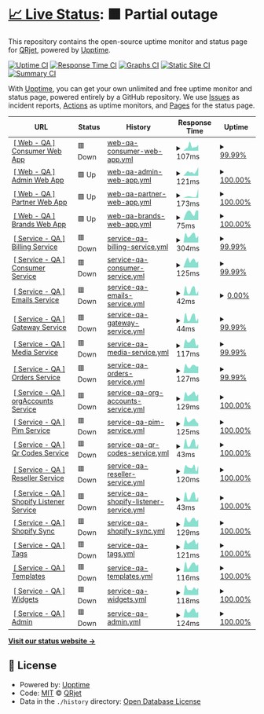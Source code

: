 # [📈 Live Status](https://QRjet.github.io/monitor): <!--live status--> **🟧 Partial outage**

This repository contains the open-source uptime monitor and status page for [QRjet](https://QRjet.github.io/monitor), powered by [Upptime](https://github.com/upptime/upptime).

[![Uptime CI](https://github.com/QRjet/monitor/workflows/Uptime%20CI/badge.svg)](https://github.com/QRjet/monitor/actions?query=workflow%3A%22Uptime+CI%22)
[![Response Time CI](https://github.com/QRjet/monitor/workflows/Response%20Time%20CI/badge.svg)](https://github.com/QRjet/monitor/actions?query=workflow%3A%22Response+Time+CI%22)
[![Graphs CI](https://github.com/QRjet/monitor/workflows/Graphs%20CI/badge.svg)](https://github.com/QRjet/monitor/actions?query=workflow%3A%22Graphs+CI%22)
[![Static Site CI](https://github.com/QRjet/monitor/workflows/Static%20Site%20CI/badge.svg)](https://github.com/QRjet/monitor/actions?query=workflow%3A%22Static+Site+CI%22)
[![Summary CI](https://github.com/QRjet/monitor/workflows/Summary%20CI/badge.svg)](https://github.com/QRjet/monitor/actions?query=workflow%3A%22Summary+CI%22)

With [Upptime](https://upptime.js.org), you can get your own unlimited and free uptime monitor and status page, powered entirely by a GitHub repository. We use [Issues](https://github.com/QRjet/monitor/issues) as incident reports, [Actions](https://github.com/QRjet/monitor/actions) as uptime monitors, and [Pages](https://QRjet.github.io/monitor) for the status page.

<!--start: status pages-->
<!-- This summary is generated by Upptime (https://github.com/upptime/upptime) -->
<!-- Do not edit this manually, your changes will be overwritten -->
<!-- prettier-ignore -->
| URL | Status | History | Response Time | Uptime |
| --- | ------ | ------- | ------------- | ------ |
| <img alt="" src="https://favicons.githubusercontent.com/consumer.qa.truetale.io" height="13"> [[ Web - QA ] Consumer Web App](https://consumer.qa.truetale.io/) | 🟥 Down | [web-qa-consumer-web-app.yml](https://github.com/QRjet/monitor-qa/commits/HEAD/history/web-qa-consumer-web-app.yml) | <details><summary><img alt="Response time graph" src="./graphs/web-qa-consumer-web-app/response-time-week.png" height="20"> 107ms</summary><br><a href="https://QRjet.github.io/monitor-qa/history/web-qa-consumer-web-app"><img alt="Response time 105" src="https://img.shields.io/endpoint?url=https%3A%2F%2Fraw.githubusercontent.com%2FQRjet%2Fmonitor-qa%2FHEAD%2Fapi%2Fweb-qa-consumer-web-app%2Fresponse-time.json"></a><br><a href="https://QRjet.github.io/monitor-qa/history/web-qa-consumer-web-app"><img alt="24-hour response time 139" src="https://img.shields.io/endpoint?url=https%3A%2F%2Fraw.githubusercontent.com%2FQRjet%2Fmonitor-qa%2FHEAD%2Fapi%2Fweb-qa-consumer-web-app%2Fresponse-time-day.json"></a><br><a href="https://QRjet.github.io/monitor-qa/history/web-qa-consumer-web-app"><img alt="7-day response time 107" src="https://img.shields.io/endpoint?url=https%3A%2F%2Fraw.githubusercontent.com%2FQRjet%2Fmonitor-qa%2FHEAD%2Fapi%2Fweb-qa-consumer-web-app%2Fresponse-time-week.json"></a><br><a href="https://QRjet.github.io/monitor-qa/history/web-qa-consumer-web-app"><img alt="30-day response time 105" src="https://img.shields.io/endpoint?url=https%3A%2F%2Fraw.githubusercontent.com%2FQRjet%2Fmonitor-qa%2FHEAD%2Fapi%2Fweb-qa-consumer-web-app%2Fresponse-time-month.json"></a><br><a href="https://QRjet.github.io/monitor-qa/history/web-qa-consumer-web-app"><img alt="1-year response time 105" src="https://img.shields.io/endpoint?url=https%3A%2F%2Fraw.githubusercontent.com%2FQRjet%2Fmonitor-qa%2FHEAD%2Fapi%2Fweb-qa-consumer-web-app%2Fresponse-time-year.json"></a></details> | <details><summary><a href="https://QRjet.github.io/monitor-qa/history/web-qa-consumer-web-app">99.99%</a></summary><a href="https://QRjet.github.io/monitor-qa/history/web-qa-consumer-web-app"><img alt="All-time uptime 100.00%" src="https://img.shields.io/endpoint?url=https%3A%2F%2Fraw.githubusercontent.com%2FQRjet%2Fmonitor-qa%2FHEAD%2Fapi%2Fweb-qa-consumer-web-app%2Fuptime.json"></a><br><a href="https://QRjet.github.io/monitor-qa/history/web-qa-consumer-web-app"><img alt="24-hour uptime 99.95%" src="https://img.shields.io/endpoint?url=https%3A%2F%2Fraw.githubusercontent.com%2FQRjet%2Fmonitor-qa%2FHEAD%2Fapi%2Fweb-qa-consumer-web-app%2Fuptime-day.json"></a><br><a href="https://QRjet.github.io/monitor-qa/history/web-qa-consumer-web-app"><img alt="7-day uptime 99.99%" src="https://img.shields.io/endpoint?url=https%3A%2F%2Fraw.githubusercontent.com%2FQRjet%2Fmonitor-qa%2FHEAD%2Fapi%2Fweb-qa-consumer-web-app%2Fuptime-week.json"></a><br><a href="https://QRjet.github.io/monitor-qa/history/web-qa-consumer-web-app"><img alt="30-day uptime 100.00%" src="https://img.shields.io/endpoint?url=https%3A%2F%2Fraw.githubusercontent.com%2FQRjet%2Fmonitor-qa%2FHEAD%2Fapi%2Fweb-qa-consumer-web-app%2Fuptime-month.json"></a><br><a href="https://QRjet.github.io/monitor-qa/history/web-qa-consumer-web-app"><img alt="1-year uptime 100.00%" src="https://img.shields.io/endpoint?url=https%3A%2F%2Fraw.githubusercontent.com%2FQRjet%2Fmonitor-qa%2FHEAD%2Fapi%2Fweb-qa-consumer-web-app%2Fuptime-year.json"></a></details>
| <img alt="" src="https://favicons.githubusercontent.com/admin.qa.truetale.io" height="13"> [[ Web - QA ] Admin Web App](https://admin.qa.truetale.io/) | 🟩 Up | [web-qa-admin-web-app.yml](https://github.com/QRjet/monitor-qa/commits/HEAD/history/web-qa-admin-web-app.yml) | <details><summary><img alt="Response time graph" src="./graphs/web-qa-admin-web-app/response-time-week.png" height="20"> 121ms</summary><br><a href="https://QRjet.github.io/monitor-qa/history/web-qa-admin-web-app"><img alt="Response time 105" src="https://img.shields.io/endpoint?url=https%3A%2F%2Fraw.githubusercontent.com%2FQRjet%2Fmonitor-qa%2FHEAD%2Fapi%2Fweb-qa-admin-web-app%2Fresponse-time.json"></a><br><a href="https://QRjet.github.io/monitor-qa/history/web-qa-admin-web-app"><img alt="24-hour response time 254" src="https://img.shields.io/endpoint?url=https%3A%2F%2Fraw.githubusercontent.com%2FQRjet%2Fmonitor-qa%2FHEAD%2Fapi%2Fweb-qa-admin-web-app%2Fresponse-time-day.json"></a><br><a href="https://QRjet.github.io/monitor-qa/history/web-qa-admin-web-app"><img alt="7-day response time 121" src="https://img.shields.io/endpoint?url=https%3A%2F%2Fraw.githubusercontent.com%2FQRjet%2Fmonitor-qa%2FHEAD%2Fapi%2Fweb-qa-admin-web-app%2Fresponse-time-week.json"></a><br><a href="https://QRjet.github.io/monitor-qa/history/web-qa-admin-web-app"><img alt="30-day response time 105" src="https://img.shields.io/endpoint?url=https%3A%2F%2Fraw.githubusercontent.com%2FQRjet%2Fmonitor-qa%2FHEAD%2Fapi%2Fweb-qa-admin-web-app%2Fresponse-time-month.json"></a><br><a href="https://QRjet.github.io/monitor-qa/history/web-qa-admin-web-app"><img alt="1-year response time 105" src="https://img.shields.io/endpoint?url=https%3A%2F%2Fraw.githubusercontent.com%2FQRjet%2Fmonitor-qa%2FHEAD%2Fapi%2Fweb-qa-admin-web-app%2Fresponse-time-year.json"></a></details> | <details><summary><a href="https://QRjet.github.io/monitor-qa/history/web-qa-admin-web-app">100.00%</a></summary><a href="https://QRjet.github.io/monitor-qa/history/web-qa-admin-web-app"><img alt="All-time uptime 100.00%" src="https://img.shields.io/endpoint?url=https%3A%2F%2Fraw.githubusercontent.com%2FQRjet%2Fmonitor-qa%2FHEAD%2Fapi%2Fweb-qa-admin-web-app%2Fuptime.json"></a><br><a href="https://QRjet.github.io/monitor-qa/history/web-qa-admin-web-app"><img alt="24-hour uptime 100.00%" src="https://img.shields.io/endpoint?url=https%3A%2F%2Fraw.githubusercontent.com%2FQRjet%2Fmonitor-qa%2FHEAD%2Fapi%2Fweb-qa-admin-web-app%2Fuptime-day.json"></a><br><a href="https://QRjet.github.io/monitor-qa/history/web-qa-admin-web-app"><img alt="7-day uptime 100.00%" src="https://img.shields.io/endpoint?url=https%3A%2F%2Fraw.githubusercontent.com%2FQRjet%2Fmonitor-qa%2FHEAD%2Fapi%2Fweb-qa-admin-web-app%2Fuptime-week.json"></a><br><a href="https://QRjet.github.io/monitor-qa/history/web-qa-admin-web-app"><img alt="30-day uptime 100.00%" src="https://img.shields.io/endpoint?url=https%3A%2F%2Fraw.githubusercontent.com%2FQRjet%2Fmonitor-qa%2FHEAD%2Fapi%2Fweb-qa-admin-web-app%2Fuptime-month.json"></a><br><a href="https://QRjet.github.io/monitor-qa/history/web-qa-admin-web-app"><img alt="1-year uptime 100.00%" src="https://img.shields.io/endpoint?url=https%3A%2F%2Fraw.githubusercontent.com%2FQRjet%2Fmonitor-qa%2FHEAD%2Fapi%2Fweb-qa-admin-web-app%2Fuptime-year.json"></a></details>
| <img alt="" src="https://favicons.githubusercontent.com/partner.qa.truetale.io" height="13"> [[ Web - QA ] Partner Web App](https://partner.qa.truetale.io/) | 🟩 Up | [web-qa-partner-web-app.yml](https://github.com/QRjet/monitor-qa/commits/HEAD/history/web-qa-partner-web-app.yml) | <details><summary><img alt="Response time graph" src="./graphs/web-qa-partner-web-app/response-time-week.png" height="20"> 173ms</summary><br><a href="https://QRjet.github.io/monitor-qa/history/web-qa-partner-web-app"><img alt="Response time 197" src="https://img.shields.io/endpoint?url=https%3A%2F%2Fraw.githubusercontent.com%2FQRjet%2Fmonitor-qa%2FHEAD%2Fapi%2Fweb-qa-partner-web-app%2Fresponse-time.json"></a><br><a href="https://QRjet.github.io/monitor-qa/history/web-qa-partner-web-app"><img alt="24-hour response time 727" src="https://img.shields.io/endpoint?url=https%3A%2F%2Fraw.githubusercontent.com%2FQRjet%2Fmonitor-qa%2FHEAD%2Fapi%2Fweb-qa-partner-web-app%2Fresponse-time-day.json"></a><br><a href="https://QRjet.github.io/monitor-qa/history/web-qa-partner-web-app"><img alt="7-day response time 173" src="https://img.shields.io/endpoint?url=https%3A%2F%2Fraw.githubusercontent.com%2FQRjet%2Fmonitor-qa%2FHEAD%2Fapi%2Fweb-qa-partner-web-app%2Fresponse-time-week.json"></a><br><a href="https://QRjet.github.io/monitor-qa/history/web-qa-partner-web-app"><img alt="30-day response time 197" src="https://img.shields.io/endpoint?url=https%3A%2F%2Fraw.githubusercontent.com%2FQRjet%2Fmonitor-qa%2FHEAD%2Fapi%2Fweb-qa-partner-web-app%2Fresponse-time-month.json"></a><br><a href="https://QRjet.github.io/monitor-qa/history/web-qa-partner-web-app"><img alt="1-year response time 197" src="https://img.shields.io/endpoint?url=https%3A%2F%2Fraw.githubusercontent.com%2FQRjet%2Fmonitor-qa%2FHEAD%2Fapi%2Fweb-qa-partner-web-app%2Fresponse-time-year.json"></a></details> | <details><summary><a href="https://QRjet.github.io/monitor-qa/history/web-qa-partner-web-app">100.00%</a></summary><a href="https://QRjet.github.io/monitor-qa/history/web-qa-partner-web-app"><img alt="All-time uptime 100.00%" src="https://img.shields.io/endpoint?url=https%3A%2F%2Fraw.githubusercontent.com%2FQRjet%2Fmonitor-qa%2FHEAD%2Fapi%2Fweb-qa-partner-web-app%2Fuptime.json"></a><br><a href="https://QRjet.github.io/monitor-qa/history/web-qa-partner-web-app"><img alt="24-hour uptime 100.00%" src="https://img.shields.io/endpoint?url=https%3A%2F%2Fraw.githubusercontent.com%2FQRjet%2Fmonitor-qa%2FHEAD%2Fapi%2Fweb-qa-partner-web-app%2Fuptime-day.json"></a><br><a href="https://QRjet.github.io/monitor-qa/history/web-qa-partner-web-app"><img alt="7-day uptime 100.00%" src="https://img.shields.io/endpoint?url=https%3A%2F%2Fraw.githubusercontent.com%2FQRjet%2Fmonitor-qa%2FHEAD%2Fapi%2Fweb-qa-partner-web-app%2Fuptime-week.json"></a><br><a href="https://QRjet.github.io/monitor-qa/history/web-qa-partner-web-app"><img alt="30-day uptime 100.00%" src="https://img.shields.io/endpoint?url=https%3A%2F%2Fraw.githubusercontent.com%2FQRjet%2Fmonitor-qa%2FHEAD%2Fapi%2Fweb-qa-partner-web-app%2Fuptime-month.json"></a><br><a href="https://QRjet.github.io/monitor-qa/history/web-qa-partner-web-app"><img alt="1-year uptime 100.00%" src="https://img.shields.io/endpoint?url=https%3A%2F%2Fraw.githubusercontent.com%2FQRjet%2Fmonitor-qa%2FHEAD%2Fapi%2Fweb-qa-partner-web-app%2Fuptime-year.json"></a></details>
| <img alt="" src="https://favicons.githubusercontent.com/business.qa.truetale.io" height="13"> [[ Web - QA ] Brands Web App](https://business.qa.truetale.io/) | 🟩 Up | [web-qa-brands-web-app.yml](https://github.com/QRjet/monitor-qa/commits/HEAD/history/web-qa-brands-web-app.yml) | <details><summary><img alt="Response time graph" src="./graphs/web-qa-brands-web-app/response-time-week.png" height="20"> 75ms</summary><br><a href="https://QRjet.github.io/monitor-qa/history/web-qa-brands-web-app"><img alt="Response time 79" src="https://img.shields.io/endpoint?url=https%3A%2F%2Fraw.githubusercontent.com%2FQRjet%2Fmonitor-qa%2FHEAD%2Fapi%2Fweb-qa-brands-web-app%2Fresponse-time.json"></a><br><a href="https://QRjet.github.io/monitor-qa/history/web-qa-brands-web-app"><img alt="24-hour response time 94" src="https://img.shields.io/endpoint?url=https%3A%2F%2Fraw.githubusercontent.com%2FQRjet%2Fmonitor-qa%2FHEAD%2Fapi%2Fweb-qa-brands-web-app%2Fresponse-time-day.json"></a><br><a href="https://QRjet.github.io/monitor-qa/history/web-qa-brands-web-app"><img alt="7-day response time 75" src="https://img.shields.io/endpoint?url=https%3A%2F%2Fraw.githubusercontent.com%2FQRjet%2Fmonitor-qa%2FHEAD%2Fapi%2Fweb-qa-brands-web-app%2Fresponse-time-week.json"></a><br><a href="https://QRjet.github.io/monitor-qa/history/web-qa-brands-web-app"><img alt="30-day response time 79" src="https://img.shields.io/endpoint?url=https%3A%2F%2Fraw.githubusercontent.com%2FQRjet%2Fmonitor-qa%2FHEAD%2Fapi%2Fweb-qa-brands-web-app%2Fresponse-time-month.json"></a><br><a href="https://QRjet.github.io/monitor-qa/history/web-qa-brands-web-app"><img alt="1-year response time 79" src="https://img.shields.io/endpoint?url=https%3A%2F%2Fraw.githubusercontent.com%2FQRjet%2Fmonitor-qa%2FHEAD%2Fapi%2Fweb-qa-brands-web-app%2Fresponse-time-year.json"></a></details> | <details><summary><a href="https://QRjet.github.io/monitor-qa/history/web-qa-brands-web-app">100.00%</a></summary><a href="https://QRjet.github.io/monitor-qa/history/web-qa-brands-web-app"><img alt="All-time uptime 100.00%" src="https://img.shields.io/endpoint?url=https%3A%2F%2Fraw.githubusercontent.com%2FQRjet%2Fmonitor-qa%2FHEAD%2Fapi%2Fweb-qa-brands-web-app%2Fuptime.json"></a><br><a href="https://QRjet.github.io/monitor-qa/history/web-qa-brands-web-app"><img alt="24-hour uptime 100.00%" src="https://img.shields.io/endpoint?url=https%3A%2F%2Fraw.githubusercontent.com%2FQRjet%2Fmonitor-qa%2FHEAD%2Fapi%2Fweb-qa-brands-web-app%2Fuptime-day.json"></a><br><a href="https://QRjet.github.io/monitor-qa/history/web-qa-brands-web-app"><img alt="7-day uptime 100.00%" src="https://img.shields.io/endpoint?url=https%3A%2F%2Fraw.githubusercontent.com%2FQRjet%2Fmonitor-qa%2FHEAD%2Fapi%2Fweb-qa-brands-web-app%2Fuptime-week.json"></a><br><a href="https://QRjet.github.io/monitor-qa/history/web-qa-brands-web-app"><img alt="30-day uptime 100.00%" src="https://img.shields.io/endpoint?url=https%3A%2F%2Fraw.githubusercontent.com%2FQRjet%2Fmonitor-qa%2FHEAD%2Fapi%2Fweb-qa-brands-web-app%2Fuptime-month.json"></a><br><a href="https://QRjet.github.io/monitor-qa/history/web-qa-brands-web-app"><img alt="1-year uptime 100.00%" src="https://img.shields.io/endpoint?url=https%3A%2F%2Fraw.githubusercontent.com%2FQRjet%2Fmonitor-qa%2FHEAD%2Fapi%2Fweb-qa-brands-web-app%2Fuptime-year.json"></a></details>
| <img alt="" src="https://favicons.githubusercontent.com/api.qa.truetale.io" height="13"> [[ Service - QA ] Billing Service](https://api.qa.truetale.io/api/billing/health-check) | 🟥 Down | [service-qa-billing-service.yml](https://github.com/QRjet/monitor-qa/commits/HEAD/history/service-qa-billing-service.yml) | <details><summary><img alt="Response time graph" src="./graphs/service-qa-billing-service/response-time-week.png" height="20"> 304ms</summary><br><a href="https://QRjet.github.io/monitor-qa/history/service-qa-billing-service"><img alt="Response time 320" src="https://img.shields.io/endpoint?url=https%3A%2F%2Fraw.githubusercontent.com%2FQRjet%2Fmonitor-qa%2FHEAD%2Fapi%2Fservice-qa-billing-service%2Fresponse-time.json"></a><br><a href="https://QRjet.github.io/monitor-qa/history/service-qa-billing-service"><img alt="24-hour response time 231" src="https://img.shields.io/endpoint?url=https%3A%2F%2Fraw.githubusercontent.com%2FQRjet%2Fmonitor-qa%2FHEAD%2Fapi%2Fservice-qa-billing-service%2Fresponse-time-day.json"></a><br><a href="https://QRjet.github.io/monitor-qa/history/service-qa-billing-service"><img alt="7-day response time 304" src="https://img.shields.io/endpoint?url=https%3A%2F%2Fraw.githubusercontent.com%2FQRjet%2Fmonitor-qa%2FHEAD%2Fapi%2Fservice-qa-billing-service%2Fresponse-time-week.json"></a><br><a href="https://QRjet.github.io/monitor-qa/history/service-qa-billing-service"><img alt="30-day response time 320" src="https://img.shields.io/endpoint?url=https%3A%2F%2Fraw.githubusercontent.com%2FQRjet%2Fmonitor-qa%2FHEAD%2Fapi%2Fservice-qa-billing-service%2Fresponse-time-month.json"></a><br><a href="https://QRjet.github.io/monitor-qa/history/service-qa-billing-service"><img alt="1-year response time 320" src="https://img.shields.io/endpoint?url=https%3A%2F%2Fraw.githubusercontent.com%2FQRjet%2Fmonitor-qa%2FHEAD%2Fapi%2Fservice-qa-billing-service%2Fresponse-time-year.json"></a></details> | <details><summary><a href="https://QRjet.github.io/monitor-qa/history/service-qa-billing-service">99.99%</a></summary><a href="https://QRjet.github.io/monitor-qa/history/service-qa-billing-service"><img alt="All-time uptime 99.94%" src="https://img.shields.io/endpoint?url=https%3A%2F%2Fraw.githubusercontent.com%2FQRjet%2Fmonitor-qa%2FHEAD%2Fapi%2Fservice-qa-billing-service%2Fuptime.json"></a><br><a href="https://QRjet.github.io/monitor-qa/history/service-qa-billing-service"><img alt="24-hour uptime 99.96%" src="https://img.shields.io/endpoint?url=https%3A%2F%2Fraw.githubusercontent.com%2FQRjet%2Fmonitor-qa%2FHEAD%2Fapi%2Fservice-qa-billing-service%2Fuptime-day.json"></a><br><a href="https://QRjet.github.io/monitor-qa/history/service-qa-billing-service"><img alt="7-day uptime 99.99%" src="https://img.shields.io/endpoint?url=https%3A%2F%2Fraw.githubusercontent.com%2FQRjet%2Fmonitor-qa%2FHEAD%2Fapi%2Fservice-qa-billing-service%2Fuptime-week.json"></a><br><a href="https://QRjet.github.io/monitor-qa/history/service-qa-billing-service"><img alt="30-day uptime 99.94%" src="https://img.shields.io/endpoint?url=https%3A%2F%2Fraw.githubusercontent.com%2FQRjet%2Fmonitor-qa%2FHEAD%2Fapi%2Fservice-qa-billing-service%2Fuptime-month.json"></a><br><a href="https://QRjet.github.io/monitor-qa/history/service-qa-billing-service"><img alt="1-year uptime 99.94%" src="https://img.shields.io/endpoint?url=https%3A%2F%2Fraw.githubusercontent.com%2FQRjet%2Fmonitor-qa%2FHEAD%2Fapi%2Fservice-qa-billing-service%2Fuptime-year.json"></a></details>
| <img alt="" src="https://favicons.githubusercontent.com/api.qa.truetale.io" height="13"> [[ Service - QA ] Consumer Service](https://api.qa.truetale.io/api/consumer/health-check) | 🟥 Down | [service-qa-consumer-service.yml](https://github.com/QRjet/monitor-qa/commits/HEAD/history/service-qa-consumer-service.yml) | <details><summary><img alt="Response time graph" src="./graphs/service-qa-consumer-service/response-time-week.png" height="20"> 125ms</summary><br><a href="https://QRjet.github.io/monitor-qa/history/service-qa-consumer-service"><img alt="Response time 128" src="https://img.shields.io/endpoint?url=https%3A%2F%2Fraw.githubusercontent.com%2FQRjet%2Fmonitor-qa%2FHEAD%2Fapi%2Fservice-qa-consumer-service%2Fresponse-time.json"></a><br><a href="https://QRjet.github.io/monitor-qa/history/service-qa-consumer-service"><img alt="24-hour response time 79" src="https://img.shields.io/endpoint?url=https%3A%2F%2Fraw.githubusercontent.com%2FQRjet%2Fmonitor-qa%2FHEAD%2Fapi%2Fservice-qa-consumer-service%2Fresponse-time-day.json"></a><br><a href="https://QRjet.github.io/monitor-qa/history/service-qa-consumer-service"><img alt="7-day response time 125" src="https://img.shields.io/endpoint?url=https%3A%2F%2Fraw.githubusercontent.com%2FQRjet%2Fmonitor-qa%2FHEAD%2Fapi%2Fservice-qa-consumer-service%2Fresponse-time-week.json"></a><br><a href="https://QRjet.github.io/monitor-qa/history/service-qa-consumer-service"><img alt="30-day response time 128" src="https://img.shields.io/endpoint?url=https%3A%2F%2Fraw.githubusercontent.com%2FQRjet%2Fmonitor-qa%2FHEAD%2Fapi%2Fservice-qa-consumer-service%2Fresponse-time-month.json"></a><br><a href="https://QRjet.github.io/monitor-qa/history/service-qa-consumer-service"><img alt="1-year response time 128" src="https://img.shields.io/endpoint?url=https%3A%2F%2Fraw.githubusercontent.com%2FQRjet%2Fmonitor-qa%2FHEAD%2Fapi%2Fservice-qa-consumer-service%2Fresponse-time-year.json"></a></details> | <details><summary><a href="https://QRjet.github.io/monitor-qa/history/service-qa-consumer-service">99.99%</a></summary><a href="https://QRjet.github.io/monitor-qa/history/service-qa-consumer-service"><img alt="All-time uptime 99.94%" src="https://img.shields.io/endpoint?url=https%3A%2F%2Fraw.githubusercontent.com%2FQRjet%2Fmonitor-qa%2FHEAD%2Fapi%2Fservice-qa-consumer-service%2Fuptime.json"></a><br><a href="https://QRjet.github.io/monitor-qa/history/service-qa-consumer-service"><img alt="24-hour uptime 99.96%" src="https://img.shields.io/endpoint?url=https%3A%2F%2Fraw.githubusercontent.com%2FQRjet%2Fmonitor-qa%2FHEAD%2Fapi%2Fservice-qa-consumer-service%2Fuptime-day.json"></a><br><a href="https://QRjet.github.io/monitor-qa/history/service-qa-consumer-service"><img alt="7-day uptime 99.99%" src="https://img.shields.io/endpoint?url=https%3A%2F%2Fraw.githubusercontent.com%2FQRjet%2Fmonitor-qa%2FHEAD%2Fapi%2Fservice-qa-consumer-service%2Fuptime-week.json"></a><br><a href="https://QRjet.github.io/monitor-qa/history/service-qa-consumer-service"><img alt="30-day uptime 99.94%" src="https://img.shields.io/endpoint?url=https%3A%2F%2Fraw.githubusercontent.com%2FQRjet%2Fmonitor-qa%2FHEAD%2Fapi%2Fservice-qa-consumer-service%2Fuptime-month.json"></a><br><a href="https://QRjet.github.io/monitor-qa/history/service-qa-consumer-service"><img alt="1-year uptime 99.94%" src="https://img.shields.io/endpoint?url=https%3A%2F%2Fraw.githubusercontent.com%2FQRjet%2Fmonitor-qa%2FHEAD%2Fapi%2Fservice-qa-consumer-service%2Fuptime-year.json"></a></details>
| <img alt="" src="https://favicons.githubusercontent.com/api.qa.truetale.io" height="13"> [[ Service - QA ] Emails Service](https://api.qa.truetale.io/api/emails/health-check) | 🟥 Down | [service-qa-emails-service.yml](https://github.com/QRjet/monitor-qa/commits/HEAD/history/service-qa-emails-service.yml) | <details><summary><img alt="Response time graph" src="./graphs/service-qa-emails-service/response-time-week.png" height="20"> 42ms</summary><br><a href="https://QRjet.github.io/monitor-qa/history/service-qa-emails-service"><img alt="Response time 46" src="https://img.shields.io/endpoint?url=https%3A%2F%2Fraw.githubusercontent.com%2FQRjet%2Fmonitor-qa%2FHEAD%2Fapi%2Fservice-qa-emails-service%2Fresponse-time.json"></a><br><a href="https://QRjet.github.io/monitor-qa/history/service-qa-emails-service"><img alt="24-hour response time 35" src="https://img.shields.io/endpoint?url=https%3A%2F%2Fraw.githubusercontent.com%2FQRjet%2Fmonitor-qa%2FHEAD%2Fapi%2Fservice-qa-emails-service%2Fresponse-time-day.json"></a><br><a href="https://QRjet.github.io/monitor-qa/history/service-qa-emails-service"><img alt="7-day response time 42" src="https://img.shields.io/endpoint?url=https%3A%2F%2Fraw.githubusercontent.com%2FQRjet%2Fmonitor-qa%2FHEAD%2Fapi%2Fservice-qa-emails-service%2Fresponse-time-week.json"></a><br><a href="https://QRjet.github.io/monitor-qa/history/service-qa-emails-service"><img alt="30-day response time 46" src="https://img.shields.io/endpoint?url=https%3A%2F%2Fraw.githubusercontent.com%2FQRjet%2Fmonitor-qa%2FHEAD%2Fapi%2Fservice-qa-emails-service%2Fresponse-time-month.json"></a><br><a href="https://QRjet.github.io/monitor-qa/history/service-qa-emails-service"><img alt="1-year response time 46" src="https://img.shields.io/endpoint?url=https%3A%2F%2Fraw.githubusercontent.com%2FQRjet%2Fmonitor-qa%2FHEAD%2Fapi%2Fservice-qa-emails-service%2Fresponse-time-year.json"></a></details> | <details><summary><a href="https://QRjet.github.io/monitor-qa/history/service-qa-emails-service">0.00%</a></summary><a href="https://QRjet.github.io/monitor-qa/history/service-qa-emails-service"><img alt="All-time uptime 0.00%" src="https://img.shields.io/endpoint?url=https%3A%2F%2Fraw.githubusercontent.com%2FQRjet%2Fmonitor-qa%2FHEAD%2Fapi%2Fservice-qa-emails-service%2Fuptime.json"></a><br><a href="https://QRjet.github.io/monitor-qa/history/service-qa-emails-service"><img alt="24-hour uptime 0.00%" src="https://img.shields.io/endpoint?url=https%3A%2F%2Fraw.githubusercontent.com%2FQRjet%2Fmonitor-qa%2FHEAD%2Fapi%2Fservice-qa-emails-service%2Fuptime-day.json"></a><br><a href="https://QRjet.github.io/monitor-qa/history/service-qa-emails-service"><img alt="7-day uptime 0.00%" src="https://img.shields.io/endpoint?url=https%3A%2F%2Fraw.githubusercontent.com%2FQRjet%2Fmonitor-qa%2FHEAD%2Fapi%2Fservice-qa-emails-service%2Fuptime-week.json"></a><br><a href="https://QRjet.github.io/monitor-qa/history/service-qa-emails-service"><img alt="30-day uptime 0.00%" src="https://img.shields.io/endpoint?url=https%3A%2F%2Fraw.githubusercontent.com%2FQRjet%2Fmonitor-qa%2FHEAD%2Fapi%2Fservice-qa-emails-service%2Fuptime-month.json"></a><br><a href="https://QRjet.github.io/monitor-qa/history/service-qa-emails-service"><img alt="1-year uptime 0.00%" src="https://img.shields.io/endpoint?url=https%3A%2F%2Fraw.githubusercontent.com%2FQRjet%2Fmonitor-qa%2FHEAD%2Fapi%2Fservice-qa-emails-service%2Fuptime-year.json"></a></details>
| <img alt="" src="https://favicons.githubusercontent.com/api.qa.truetale.io" height="13"> [[ Service - QA ] Gateway Service](https://api.qa.truetale.io/graphql/health-check) | 🟥 Down | [service-qa-gateway-service.yml](https://github.com/QRjet/monitor-qa/commits/HEAD/history/service-qa-gateway-service.yml) | <details><summary><img alt="Response time graph" src="./graphs/service-qa-gateway-service/response-time-week.png" height="20"> 44ms</summary><br><a href="https://QRjet.github.io/monitor-qa/history/service-qa-gateway-service"><img alt="Response time 48" src="https://img.shields.io/endpoint?url=https%3A%2F%2Fraw.githubusercontent.com%2FQRjet%2Fmonitor-qa%2FHEAD%2Fapi%2Fservice-qa-gateway-service%2Fresponse-time.json"></a><br><a href="https://QRjet.github.io/monitor-qa/history/service-qa-gateway-service"><img alt="24-hour response time 37" src="https://img.shields.io/endpoint?url=https%3A%2F%2Fraw.githubusercontent.com%2FQRjet%2Fmonitor-qa%2FHEAD%2Fapi%2Fservice-qa-gateway-service%2Fresponse-time-day.json"></a><br><a href="https://QRjet.github.io/monitor-qa/history/service-qa-gateway-service"><img alt="7-day response time 44" src="https://img.shields.io/endpoint?url=https%3A%2F%2Fraw.githubusercontent.com%2FQRjet%2Fmonitor-qa%2FHEAD%2Fapi%2Fservice-qa-gateway-service%2Fresponse-time-week.json"></a><br><a href="https://QRjet.github.io/monitor-qa/history/service-qa-gateway-service"><img alt="30-day response time 48" src="https://img.shields.io/endpoint?url=https%3A%2F%2Fraw.githubusercontent.com%2FQRjet%2Fmonitor-qa%2FHEAD%2Fapi%2Fservice-qa-gateway-service%2Fresponse-time-month.json"></a><br><a href="https://QRjet.github.io/monitor-qa/history/service-qa-gateway-service"><img alt="1-year response time 48" src="https://img.shields.io/endpoint?url=https%3A%2F%2Fraw.githubusercontent.com%2FQRjet%2Fmonitor-qa%2FHEAD%2Fapi%2Fservice-qa-gateway-service%2Fresponse-time-year.json"></a></details> | <details><summary><a href="https://QRjet.github.io/monitor-qa/history/service-qa-gateway-service">99.99%</a></summary><a href="https://QRjet.github.io/monitor-qa/history/service-qa-gateway-service"><img alt="All-time uptime 100.00%" src="https://img.shields.io/endpoint?url=https%3A%2F%2Fraw.githubusercontent.com%2FQRjet%2Fmonitor-qa%2FHEAD%2Fapi%2Fservice-qa-gateway-service%2Fuptime.json"></a><br><a href="https://QRjet.github.io/monitor-qa/history/service-qa-gateway-service"><img alt="24-hour uptime 99.96%" src="https://img.shields.io/endpoint?url=https%3A%2F%2Fraw.githubusercontent.com%2FQRjet%2Fmonitor-qa%2FHEAD%2Fapi%2Fservice-qa-gateway-service%2Fuptime-day.json"></a><br><a href="https://QRjet.github.io/monitor-qa/history/service-qa-gateway-service"><img alt="7-day uptime 99.99%" src="https://img.shields.io/endpoint?url=https%3A%2F%2Fraw.githubusercontent.com%2FQRjet%2Fmonitor-qa%2FHEAD%2Fapi%2Fservice-qa-gateway-service%2Fuptime-week.json"></a><br><a href="https://QRjet.github.io/monitor-qa/history/service-qa-gateway-service"><img alt="30-day uptime 100.00%" src="https://img.shields.io/endpoint?url=https%3A%2F%2Fraw.githubusercontent.com%2FQRjet%2Fmonitor-qa%2FHEAD%2Fapi%2Fservice-qa-gateway-service%2Fuptime-month.json"></a><br><a href="https://QRjet.github.io/monitor-qa/history/service-qa-gateway-service"><img alt="1-year uptime 100.00%" src="https://img.shields.io/endpoint?url=https%3A%2F%2Fraw.githubusercontent.com%2FQRjet%2Fmonitor-qa%2FHEAD%2Fapi%2Fservice-qa-gateway-service%2Fuptime-year.json"></a></details>
| <img alt="" src="https://favicons.githubusercontent.com/api.qa.truetale.io" height="13"> [[ Service - QA ] Media Service](https://api.qa.truetale.io/api/media/health-check) | 🟥 Down | [service-qa-media-service.yml](https://github.com/QRjet/monitor-qa/commits/HEAD/history/service-qa-media-service.yml) | <details><summary><img alt="Response time graph" src="./graphs/service-qa-media-service/response-time-week.png" height="20"> 117ms</summary><br><a href="https://QRjet.github.io/monitor-qa/history/service-qa-media-service"><img alt="Response time 135" src="https://img.shields.io/endpoint?url=https%3A%2F%2Fraw.githubusercontent.com%2FQRjet%2Fmonitor-qa%2FHEAD%2Fapi%2Fservice-qa-media-service%2Fresponse-time.json"></a><br><a href="https://QRjet.github.io/monitor-qa/history/service-qa-media-service"><img alt="24-hour response time 54" src="https://img.shields.io/endpoint?url=https%3A%2F%2Fraw.githubusercontent.com%2FQRjet%2Fmonitor-qa%2FHEAD%2Fapi%2Fservice-qa-media-service%2Fresponse-time-day.json"></a><br><a href="https://QRjet.github.io/monitor-qa/history/service-qa-media-service"><img alt="7-day response time 117" src="https://img.shields.io/endpoint?url=https%3A%2F%2Fraw.githubusercontent.com%2FQRjet%2Fmonitor-qa%2FHEAD%2Fapi%2Fservice-qa-media-service%2Fresponse-time-week.json"></a><br><a href="https://QRjet.github.io/monitor-qa/history/service-qa-media-service"><img alt="30-day response time 135" src="https://img.shields.io/endpoint?url=https%3A%2F%2Fraw.githubusercontent.com%2FQRjet%2Fmonitor-qa%2FHEAD%2Fapi%2Fservice-qa-media-service%2Fresponse-time-month.json"></a><br><a href="https://QRjet.github.io/monitor-qa/history/service-qa-media-service"><img alt="1-year response time 135" src="https://img.shields.io/endpoint?url=https%3A%2F%2Fraw.githubusercontent.com%2FQRjet%2Fmonitor-qa%2FHEAD%2Fapi%2Fservice-qa-media-service%2Fresponse-time-year.json"></a></details> | <details><summary><a href="https://QRjet.github.io/monitor-qa/history/service-qa-media-service">99.99%</a></summary><a href="https://QRjet.github.io/monitor-qa/history/service-qa-media-service"><img alt="All-time uptime 100.00%" src="https://img.shields.io/endpoint?url=https%3A%2F%2Fraw.githubusercontent.com%2FQRjet%2Fmonitor-qa%2FHEAD%2Fapi%2Fservice-qa-media-service%2Fuptime.json"></a><br><a href="https://QRjet.github.io/monitor-qa/history/service-qa-media-service"><img alt="24-hour uptime 99.96%" src="https://img.shields.io/endpoint?url=https%3A%2F%2Fraw.githubusercontent.com%2FQRjet%2Fmonitor-qa%2FHEAD%2Fapi%2Fservice-qa-media-service%2Fuptime-day.json"></a><br><a href="https://QRjet.github.io/monitor-qa/history/service-qa-media-service"><img alt="7-day uptime 99.99%" src="https://img.shields.io/endpoint?url=https%3A%2F%2Fraw.githubusercontent.com%2FQRjet%2Fmonitor-qa%2FHEAD%2Fapi%2Fservice-qa-media-service%2Fuptime-week.json"></a><br><a href="https://QRjet.github.io/monitor-qa/history/service-qa-media-service"><img alt="30-day uptime 100.00%" src="https://img.shields.io/endpoint?url=https%3A%2F%2Fraw.githubusercontent.com%2FQRjet%2Fmonitor-qa%2FHEAD%2Fapi%2Fservice-qa-media-service%2Fuptime-month.json"></a><br><a href="https://QRjet.github.io/monitor-qa/history/service-qa-media-service"><img alt="1-year uptime 100.00%" src="https://img.shields.io/endpoint?url=https%3A%2F%2Fraw.githubusercontent.com%2FQRjet%2Fmonitor-qa%2FHEAD%2Fapi%2Fservice-qa-media-service%2Fuptime-year.json"></a></details>
| <img alt="" src="https://favicons.githubusercontent.com/api.qa.truetale.io" height="13"> [[ Service - QA ] Orders Service](https://api.qa.truetale.io/api/orders/health-check) | 🟥 Down | [service-qa-orders-service.yml](https://github.com/QRjet/monitor-qa/commits/HEAD/history/service-qa-orders-service.yml) | <details><summary><img alt="Response time graph" src="./graphs/service-qa-orders-service/response-time-week.png" height="20"> 127ms</summary><br><a href="https://QRjet.github.io/monitor-qa/history/service-qa-orders-service"><img alt="Response time 143" src="https://img.shields.io/endpoint?url=https%3A%2F%2Fraw.githubusercontent.com%2FQRjet%2Fmonitor-qa%2FHEAD%2Fapi%2Fservice-qa-orders-service%2Fresponse-time.json"></a><br><a href="https://QRjet.github.io/monitor-qa/history/service-qa-orders-service"><img alt="24-hour response time 85" src="https://img.shields.io/endpoint?url=https%3A%2F%2Fraw.githubusercontent.com%2FQRjet%2Fmonitor-qa%2FHEAD%2Fapi%2Fservice-qa-orders-service%2Fresponse-time-day.json"></a><br><a href="https://QRjet.github.io/monitor-qa/history/service-qa-orders-service"><img alt="7-day response time 127" src="https://img.shields.io/endpoint?url=https%3A%2F%2Fraw.githubusercontent.com%2FQRjet%2Fmonitor-qa%2FHEAD%2Fapi%2Fservice-qa-orders-service%2Fresponse-time-week.json"></a><br><a href="https://QRjet.github.io/monitor-qa/history/service-qa-orders-service"><img alt="30-day response time 143" src="https://img.shields.io/endpoint?url=https%3A%2F%2Fraw.githubusercontent.com%2FQRjet%2Fmonitor-qa%2FHEAD%2Fapi%2Fservice-qa-orders-service%2Fresponse-time-month.json"></a><br><a href="https://QRjet.github.io/monitor-qa/history/service-qa-orders-service"><img alt="1-year response time 143" src="https://img.shields.io/endpoint?url=https%3A%2F%2Fraw.githubusercontent.com%2FQRjet%2Fmonitor-qa%2FHEAD%2Fapi%2Fservice-qa-orders-service%2Fresponse-time-year.json"></a></details> | <details><summary><a href="https://QRjet.github.io/monitor-qa/history/service-qa-orders-service">99.99%</a></summary><a href="https://QRjet.github.io/monitor-qa/history/service-qa-orders-service"><img alt="All-time uptime 100.00%" src="https://img.shields.io/endpoint?url=https%3A%2F%2Fraw.githubusercontent.com%2FQRjet%2Fmonitor-qa%2FHEAD%2Fapi%2Fservice-qa-orders-service%2Fuptime.json"></a><br><a href="https://QRjet.github.io/monitor-qa/history/service-qa-orders-service"><img alt="24-hour uptime 99.96%" src="https://img.shields.io/endpoint?url=https%3A%2F%2Fraw.githubusercontent.com%2FQRjet%2Fmonitor-qa%2FHEAD%2Fapi%2Fservice-qa-orders-service%2Fuptime-day.json"></a><br><a href="https://QRjet.github.io/monitor-qa/history/service-qa-orders-service"><img alt="7-day uptime 99.99%" src="https://img.shields.io/endpoint?url=https%3A%2F%2Fraw.githubusercontent.com%2FQRjet%2Fmonitor-qa%2FHEAD%2Fapi%2Fservice-qa-orders-service%2Fuptime-week.json"></a><br><a href="https://QRjet.github.io/monitor-qa/history/service-qa-orders-service"><img alt="30-day uptime 100.00%" src="https://img.shields.io/endpoint?url=https%3A%2F%2Fraw.githubusercontent.com%2FQRjet%2Fmonitor-qa%2FHEAD%2Fapi%2Fservice-qa-orders-service%2Fuptime-month.json"></a><br><a href="https://QRjet.github.io/monitor-qa/history/service-qa-orders-service"><img alt="1-year uptime 100.00%" src="https://img.shields.io/endpoint?url=https%3A%2F%2Fraw.githubusercontent.com%2FQRjet%2Fmonitor-qa%2FHEAD%2Fapi%2Fservice-qa-orders-service%2Fuptime-year.json"></a></details>
| <img alt="" src="https://favicons.githubusercontent.com/api.qa.truetale.io" height="13"> [[ Service - QA ] orgAccounts Service](https://api.qa.truetale.io/api/org-accounts/health-check) | 🟥 Down | [service-qa-org-accounts-service.yml](https://github.com/QRjet/monitor-qa/commits/HEAD/history/service-qa-org-accounts-service.yml) | <details><summary><img alt="Response time graph" src="./graphs/service-qa-org-accounts-service/response-time-week.png" height="20"> 129ms</summary><br><a href="https://QRjet.github.io/monitor-qa/history/service-qa-org-accounts-service"><img alt="Response time 138" src="https://img.shields.io/endpoint?url=https%3A%2F%2Fraw.githubusercontent.com%2FQRjet%2Fmonitor-qa%2FHEAD%2Fapi%2Fservice-qa-org-accounts-service%2Fresponse-time.json"></a><br><a href="https://QRjet.github.io/monitor-qa/history/service-qa-org-accounts-service"><img alt="24-hour response time 87" src="https://img.shields.io/endpoint?url=https%3A%2F%2Fraw.githubusercontent.com%2FQRjet%2Fmonitor-qa%2FHEAD%2Fapi%2Fservice-qa-org-accounts-service%2Fresponse-time-day.json"></a><br><a href="https://QRjet.github.io/monitor-qa/history/service-qa-org-accounts-service"><img alt="7-day response time 129" src="https://img.shields.io/endpoint?url=https%3A%2F%2Fraw.githubusercontent.com%2FQRjet%2Fmonitor-qa%2FHEAD%2Fapi%2Fservice-qa-org-accounts-service%2Fresponse-time-week.json"></a><br><a href="https://QRjet.github.io/monitor-qa/history/service-qa-org-accounts-service"><img alt="30-day response time 138" src="https://img.shields.io/endpoint?url=https%3A%2F%2Fraw.githubusercontent.com%2FQRjet%2Fmonitor-qa%2FHEAD%2Fapi%2Fservice-qa-org-accounts-service%2Fresponse-time-month.json"></a><br><a href="https://QRjet.github.io/monitor-qa/history/service-qa-org-accounts-service"><img alt="1-year response time 138" src="https://img.shields.io/endpoint?url=https%3A%2F%2Fraw.githubusercontent.com%2FQRjet%2Fmonitor-qa%2FHEAD%2Fapi%2Fservice-qa-org-accounts-service%2Fresponse-time-year.json"></a></details> | <details><summary><a href="https://QRjet.github.io/monitor-qa/history/service-qa-org-accounts-service">100.00%</a></summary><a href="https://QRjet.github.io/monitor-qa/history/service-qa-org-accounts-service"><img alt="All-time uptime 100.00%" src="https://img.shields.io/endpoint?url=https%3A%2F%2Fraw.githubusercontent.com%2FQRjet%2Fmonitor-qa%2FHEAD%2Fapi%2Fservice-qa-org-accounts-service%2Fuptime.json"></a><br><a href="https://QRjet.github.io/monitor-qa/history/service-qa-org-accounts-service"><img alt="24-hour uptime 99.97%" src="https://img.shields.io/endpoint?url=https%3A%2F%2Fraw.githubusercontent.com%2FQRjet%2Fmonitor-qa%2FHEAD%2Fapi%2Fservice-qa-org-accounts-service%2Fuptime-day.json"></a><br><a href="https://QRjet.github.io/monitor-qa/history/service-qa-org-accounts-service"><img alt="7-day uptime 100.00%" src="https://img.shields.io/endpoint?url=https%3A%2F%2Fraw.githubusercontent.com%2FQRjet%2Fmonitor-qa%2FHEAD%2Fapi%2Fservice-qa-org-accounts-service%2Fuptime-week.json"></a><br><a href="https://QRjet.github.io/monitor-qa/history/service-qa-org-accounts-service"><img alt="30-day uptime 100.00%" src="https://img.shields.io/endpoint?url=https%3A%2F%2Fraw.githubusercontent.com%2FQRjet%2Fmonitor-qa%2FHEAD%2Fapi%2Fservice-qa-org-accounts-service%2Fuptime-month.json"></a><br><a href="https://QRjet.github.io/monitor-qa/history/service-qa-org-accounts-service"><img alt="1-year uptime 100.00%" src="https://img.shields.io/endpoint?url=https%3A%2F%2Fraw.githubusercontent.com%2FQRjet%2Fmonitor-qa%2FHEAD%2Fapi%2Fservice-qa-org-accounts-service%2Fuptime-year.json"></a></details>
| <img alt="" src="https://favicons.githubusercontent.com/api.qa.truetale.io" height="13"> [[ Service - QA ] Pim Service](https://api.qa.truetale.io/api/pim/health-check) | 🟥 Down | [service-qa-pim-service.yml](https://github.com/QRjet/monitor-qa/commits/HEAD/history/service-qa-pim-service.yml) | <details><summary><img alt="Response time graph" src="./graphs/service-qa-pim-service/response-time-week.png" height="20"> 125ms</summary><br><a href="https://QRjet.github.io/monitor-qa/history/service-qa-pim-service"><img alt="Response time 130" src="https://img.shields.io/endpoint?url=https%3A%2F%2Fraw.githubusercontent.com%2FQRjet%2Fmonitor-qa%2FHEAD%2Fapi%2Fservice-qa-pim-service%2Fresponse-time.json"></a><br><a href="https://QRjet.github.io/monitor-qa/history/service-qa-pim-service"><img alt="24-hour response time 49" src="https://img.shields.io/endpoint?url=https%3A%2F%2Fraw.githubusercontent.com%2FQRjet%2Fmonitor-qa%2FHEAD%2Fapi%2Fservice-qa-pim-service%2Fresponse-time-day.json"></a><br><a href="https://QRjet.github.io/monitor-qa/history/service-qa-pim-service"><img alt="7-day response time 125" src="https://img.shields.io/endpoint?url=https%3A%2F%2Fraw.githubusercontent.com%2FQRjet%2Fmonitor-qa%2FHEAD%2Fapi%2Fservice-qa-pim-service%2Fresponse-time-week.json"></a><br><a href="https://QRjet.github.io/monitor-qa/history/service-qa-pim-service"><img alt="30-day response time 130" src="https://img.shields.io/endpoint?url=https%3A%2F%2Fraw.githubusercontent.com%2FQRjet%2Fmonitor-qa%2FHEAD%2Fapi%2Fservice-qa-pim-service%2Fresponse-time-month.json"></a><br><a href="https://QRjet.github.io/monitor-qa/history/service-qa-pim-service"><img alt="1-year response time 130" src="https://img.shields.io/endpoint?url=https%3A%2F%2Fraw.githubusercontent.com%2FQRjet%2Fmonitor-qa%2FHEAD%2Fapi%2Fservice-qa-pim-service%2Fresponse-time-year.json"></a></details> | <details><summary><a href="https://QRjet.github.io/monitor-qa/history/service-qa-pim-service">100.00%</a></summary><a href="https://QRjet.github.io/monitor-qa/history/service-qa-pim-service"><img alt="All-time uptime 100.00%" src="https://img.shields.io/endpoint?url=https%3A%2F%2Fraw.githubusercontent.com%2FQRjet%2Fmonitor-qa%2FHEAD%2Fapi%2Fservice-qa-pim-service%2Fuptime.json"></a><br><a href="https://QRjet.github.io/monitor-qa/history/service-qa-pim-service"><img alt="24-hour uptime 99.97%" src="https://img.shields.io/endpoint?url=https%3A%2F%2Fraw.githubusercontent.com%2FQRjet%2Fmonitor-qa%2FHEAD%2Fapi%2Fservice-qa-pim-service%2Fuptime-day.json"></a><br><a href="https://QRjet.github.io/monitor-qa/history/service-qa-pim-service"><img alt="7-day uptime 100.00%" src="https://img.shields.io/endpoint?url=https%3A%2F%2Fraw.githubusercontent.com%2FQRjet%2Fmonitor-qa%2FHEAD%2Fapi%2Fservice-qa-pim-service%2Fuptime-week.json"></a><br><a href="https://QRjet.github.io/monitor-qa/history/service-qa-pim-service"><img alt="30-day uptime 100.00%" src="https://img.shields.io/endpoint?url=https%3A%2F%2Fraw.githubusercontent.com%2FQRjet%2Fmonitor-qa%2FHEAD%2Fapi%2Fservice-qa-pim-service%2Fuptime-month.json"></a><br><a href="https://QRjet.github.io/monitor-qa/history/service-qa-pim-service"><img alt="1-year uptime 100.00%" src="https://img.shields.io/endpoint?url=https%3A%2F%2Fraw.githubusercontent.com%2FQRjet%2Fmonitor-qa%2FHEAD%2Fapi%2Fservice-qa-pim-service%2Fuptime-year.json"></a></details>
| <img alt="" src="https://favicons.githubusercontent.com/api.qa.truetale.io" height="13"> [[ Service - QA ] Qr Codes Service](https://api.qa.truetale.io/api/qr-codes/health-check) | 🟥 Down | [service-qa-qr-codes-service.yml](https://github.com/QRjet/monitor-qa/commits/HEAD/history/service-qa-qr-codes-service.yml) | <details><summary><img alt="Response time graph" src="./graphs/service-qa-qr-codes-service/response-time-week.png" height="20"> 43ms</summary><br><a href="https://QRjet.github.io/monitor-qa/history/service-qa-qr-codes-service"><img alt="Response time 48" src="https://img.shields.io/endpoint?url=https%3A%2F%2Fraw.githubusercontent.com%2FQRjet%2Fmonitor-qa%2FHEAD%2Fapi%2Fservice-qa-qr-codes-service%2Fresponse-time.json"></a><br><a href="https://QRjet.github.io/monitor-qa/history/service-qa-qr-codes-service"><img alt="24-hour response time 37" src="https://img.shields.io/endpoint?url=https%3A%2F%2Fraw.githubusercontent.com%2FQRjet%2Fmonitor-qa%2FHEAD%2Fapi%2Fservice-qa-qr-codes-service%2Fresponse-time-day.json"></a><br><a href="https://QRjet.github.io/monitor-qa/history/service-qa-qr-codes-service"><img alt="7-day response time 43" src="https://img.shields.io/endpoint?url=https%3A%2F%2Fraw.githubusercontent.com%2FQRjet%2Fmonitor-qa%2FHEAD%2Fapi%2Fservice-qa-qr-codes-service%2Fresponse-time-week.json"></a><br><a href="https://QRjet.github.io/monitor-qa/history/service-qa-qr-codes-service"><img alt="30-day response time 48" src="https://img.shields.io/endpoint?url=https%3A%2F%2Fraw.githubusercontent.com%2FQRjet%2Fmonitor-qa%2FHEAD%2Fapi%2Fservice-qa-qr-codes-service%2Fresponse-time-month.json"></a><br><a href="https://QRjet.github.io/monitor-qa/history/service-qa-qr-codes-service"><img alt="1-year response time 48" src="https://img.shields.io/endpoint?url=https%3A%2F%2Fraw.githubusercontent.com%2FQRjet%2Fmonitor-qa%2FHEAD%2Fapi%2Fservice-qa-qr-codes-service%2Fresponse-time-year.json"></a></details> | <details><summary><a href="https://QRjet.github.io/monitor-qa/history/service-qa-qr-codes-service">100.00%</a></summary><a href="https://QRjet.github.io/monitor-qa/history/service-qa-qr-codes-service"><img alt="All-time uptime 100.00%" src="https://img.shields.io/endpoint?url=https%3A%2F%2Fraw.githubusercontent.com%2FQRjet%2Fmonitor-qa%2FHEAD%2Fapi%2Fservice-qa-qr-codes-service%2Fuptime.json"></a><br><a href="https://QRjet.github.io/monitor-qa/history/service-qa-qr-codes-service"><img alt="24-hour uptime 99.97%" src="https://img.shields.io/endpoint?url=https%3A%2F%2Fraw.githubusercontent.com%2FQRjet%2Fmonitor-qa%2FHEAD%2Fapi%2Fservice-qa-qr-codes-service%2Fuptime-day.json"></a><br><a href="https://QRjet.github.io/monitor-qa/history/service-qa-qr-codes-service"><img alt="7-day uptime 100.00%" src="https://img.shields.io/endpoint?url=https%3A%2F%2Fraw.githubusercontent.com%2FQRjet%2Fmonitor-qa%2FHEAD%2Fapi%2Fservice-qa-qr-codes-service%2Fuptime-week.json"></a><br><a href="https://QRjet.github.io/monitor-qa/history/service-qa-qr-codes-service"><img alt="30-day uptime 100.00%" src="https://img.shields.io/endpoint?url=https%3A%2F%2Fraw.githubusercontent.com%2FQRjet%2Fmonitor-qa%2FHEAD%2Fapi%2Fservice-qa-qr-codes-service%2Fuptime-month.json"></a><br><a href="https://QRjet.github.io/monitor-qa/history/service-qa-qr-codes-service"><img alt="1-year uptime 100.00%" src="https://img.shields.io/endpoint?url=https%3A%2F%2Fraw.githubusercontent.com%2FQRjet%2Fmonitor-qa%2FHEAD%2Fapi%2Fservice-qa-qr-codes-service%2Fuptime-year.json"></a></details>
| <img alt="" src="https://favicons.githubusercontent.com/api.qa.truetale.io" height="13"> [[ Service - QA ] Reseller Service](https://api.qa.truetale.io/api/reseller/health-check) | 🟥 Down | [service-qa-reseller-service.yml](https://github.com/QRjet/monitor-qa/commits/HEAD/history/service-qa-reseller-service.yml) | <details><summary><img alt="Response time graph" src="./graphs/service-qa-reseller-service/response-time-week.png" height="20"> 120ms</summary><br><a href="https://QRjet.github.io/monitor-qa/history/service-qa-reseller-service"><img alt="Response time 133" src="https://img.shields.io/endpoint?url=https%3A%2F%2Fraw.githubusercontent.com%2FQRjet%2Fmonitor-qa%2FHEAD%2Fapi%2Fservice-qa-reseller-service%2Fresponse-time.json"></a><br><a href="https://QRjet.github.io/monitor-qa/history/service-qa-reseller-service"><img alt="24-hour response time 98" src="https://img.shields.io/endpoint?url=https%3A%2F%2Fraw.githubusercontent.com%2FQRjet%2Fmonitor-qa%2FHEAD%2Fapi%2Fservice-qa-reseller-service%2Fresponse-time-day.json"></a><br><a href="https://QRjet.github.io/monitor-qa/history/service-qa-reseller-service"><img alt="7-day response time 120" src="https://img.shields.io/endpoint?url=https%3A%2F%2Fraw.githubusercontent.com%2FQRjet%2Fmonitor-qa%2FHEAD%2Fapi%2Fservice-qa-reseller-service%2Fresponse-time-week.json"></a><br><a href="https://QRjet.github.io/monitor-qa/history/service-qa-reseller-service"><img alt="30-day response time 133" src="https://img.shields.io/endpoint?url=https%3A%2F%2Fraw.githubusercontent.com%2FQRjet%2Fmonitor-qa%2FHEAD%2Fapi%2Fservice-qa-reseller-service%2Fresponse-time-month.json"></a><br><a href="https://QRjet.github.io/monitor-qa/history/service-qa-reseller-service"><img alt="1-year response time 133" src="https://img.shields.io/endpoint?url=https%3A%2F%2Fraw.githubusercontent.com%2FQRjet%2Fmonitor-qa%2FHEAD%2Fapi%2Fservice-qa-reseller-service%2Fresponse-time-year.json"></a></details> | <details><summary><a href="https://QRjet.github.io/monitor-qa/history/service-qa-reseller-service">100.00%</a></summary><a href="https://QRjet.github.io/monitor-qa/history/service-qa-reseller-service"><img alt="All-time uptime 100.00%" src="https://img.shields.io/endpoint?url=https%3A%2F%2Fraw.githubusercontent.com%2FQRjet%2Fmonitor-qa%2FHEAD%2Fapi%2Fservice-qa-reseller-service%2Fuptime.json"></a><br><a href="https://QRjet.github.io/monitor-qa/history/service-qa-reseller-service"><img alt="24-hour uptime 99.97%" src="https://img.shields.io/endpoint?url=https%3A%2F%2Fraw.githubusercontent.com%2FQRjet%2Fmonitor-qa%2FHEAD%2Fapi%2Fservice-qa-reseller-service%2Fuptime-day.json"></a><br><a href="https://QRjet.github.io/monitor-qa/history/service-qa-reseller-service"><img alt="7-day uptime 100.00%" src="https://img.shields.io/endpoint?url=https%3A%2F%2Fraw.githubusercontent.com%2FQRjet%2Fmonitor-qa%2FHEAD%2Fapi%2Fservice-qa-reseller-service%2Fuptime-week.json"></a><br><a href="https://QRjet.github.io/monitor-qa/history/service-qa-reseller-service"><img alt="30-day uptime 100.00%" src="https://img.shields.io/endpoint?url=https%3A%2F%2Fraw.githubusercontent.com%2FQRjet%2Fmonitor-qa%2FHEAD%2Fapi%2Fservice-qa-reseller-service%2Fuptime-month.json"></a><br><a href="https://QRjet.github.io/monitor-qa/history/service-qa-reseller-service"><img alt="1-year uptime 100.00%" src="https://img.shields.io/endpoint?url=https%3A%2F%2Fraw.githubusercontent.com%2FQRjet%2Fmonitor-qa%2FHEAD%2Fapi%2Fservice-qa-reseller-service%2Fuptime-year.json"></a></details>
| <img alt="" src="https://favicons.githubusercontent.com/api.qa.truetale.io" height="13"> [[ Service - QA ] Shopify Listener Service](https://api.qa.truetale.io/api/shopify-adapter-event-listener/health-check) | 🟥 Down | [service-qa-shopify-listener-service.yml](https://github.com/QRjet/monitor-qa/commits/HEAD/history/service-qa-shopify-listener-service.yml) | <details><summary><img alt="Response time graph" src="./graphs/service-qa-shopify-listener-service/response-time-week.png" height="20"> 43ms</summary><br><a href="https://QRjet.github.io/monitor-qa/history/service-qa-shopify-listener-service"><img alt="Response time 48" src="https://img.shields.io/endpoint?url=https%3A%2F%2Fraw.githubusercontent.com%2FQRjet%2Fmonitor-qa%2FHEAD%2Fapi%2Fservice-qa-shopify-listener-service%2Fresponse-time.json"></a><br><a href="https://QRjet.github.io/monitor-qa/history/service-qa-shopify-listener-service"><img alt="24-hour response time 36" src="https://img.shields.io/endpoint?url=https%3A%2F%2Fraw.githubusercontent.com%2FQRjet%2Fmonitor-qa%2FHEAD%2Fapi%2Fservice-qa-shopify-listener-service%2Fresponse-time-day.json"></a><br><a href="https://QRjet.github.io/monitor-qa/history/service-qa-shopify-listener-service"><img alt="7-day response time 43" src="https://img.shields.io/endpoint?url=https%3A%2F%2Fraw.githubusercontent.com%2FQRjet%2Fmonitor-qa%2FHEAD%2Fapi%2Fservice-qa-shopify-listener-service%2Fresponse-time-week.json"></a><br><a href="https://QRjet.github.io/monitor-qa/history/service-qa-shopify-listener-service"><img alt="30-day response time 48" src="https://img.shields.io/endpoint?url=https%3A%2F%2Fraw.githubusercontent.com%2FQRjet%2Fmonitor-qa%2FHEAD%2Fapi%2Fservice-qa-shopify-listener-service%2Fresponse-time-month.json"></a><br><a href="https://QRjet.github.io/monitor-qa/history/service-qa-shopify-listener-service"><img alt="1-year response time 48" src="https://img.shields.io/endpoint?url=https%3A%2F%2Fraw.githubusercontent.com%2FQRjet%2Fmonitor-qa%2FHEAD%2Fapi%2Fservice-qa-shopify-listener-service%2Fresponse-time-year.json"></a></details> | <details><summary><a href="https://QRjet.github.io/monitor-qa/history/service-qa-shopify-listener-service">100.00%</a></summary><a href="https://QRjet.github.io/monitor-qa/history/service-qa-shopify-listener-service"><img alt="All-time uptime 100.00%" src="https://img.shields.io/endpoint?url=https%3A%2F%2Fraw.githubusercontent.com%2FQRjet%2Fmonitor-qa%2FHEAD%2Fapi%2Fservice-qa-shopify-listener-service%2Fuptime.json"></a><br><a href="https://QRjet.github.io/monitor-qa/history/service-qa-shopify-listener-service"><img alt="24-hour uptime 99.98%" src="https://img.shields.io/endpoint?url=https%3A%2F%2Fraw.githubusercontent.com%2FQRjet%2Fmonitor-qa%2FHEAD%2Fapi%2Fservice-qa-shopify-listener-service%2Fuptime-day.json"></a><br><a href="https://QRjet.github.io/monitor-qa/history/service-qa-shopify-listener-service"><img alt="7-day uptime 100.00%" src="https://img.shields.io/endpoint?url=https%3A%2F%2Fraw.githubusercontent.com%2FQRjet%2Fmonitor-qa%2FHEAD%2Fapi%2Fservice-qa-shopify-listener-service%2Fuptime-week.json"></a><br><a href="https://QRjet.github.io/monitor-qa/history/service-qa-shopify-listener-service"><img alt="30-day uptime 100.00%" src="https://img.shields.io/endpoint?url=https%3A%2F%2Fraw.githubusercontent.com%2FQRjet%2Fmonitor-qa%2FHEAD%2Fapi%2Fservice-qa-shopify-listener-service%2Fuptime-month.json"></a><br><a href="https://QRjet.github.io/monitor-qa/history/service-qa-shopify-listener-service"><img alt="1-year uptime 100.00%" src="https://img.shields.io/endpoint?url=https%3A%2F%2Fraw.githubusercontent.com%2FQRjet%2Fmonitor-qa%2FHEAD%2Fapi%2Fservice-qa-shopify-listener-service%2Fuptime-year.json"></a></details>
| <img alt="" src="https://favicons.githubusercontent.com/api.qa.truetale.io" height="13"> [[ Service - QA ] Shopify Sync](https://api.qa.truetale.io/api/shopify-adapter-sync/health-check) | 🟥 Down | [service-qa-shopify-sync.yml](https://github.com/QRjet/monitor-qa/commits/HEAD/history/service-qa-shopify-sync.yml) | <details><summary><img alt="Response time graph" src="./graphs/service-qa-shopify-sync/response-time-week.png" height="20"> 129ms</summary><br><a href="https://QRjet.github.io/monitor-qa/history/service-qa-shopify-sync"><img alt="Response time 136" src="https://img.shields.io/endpoint?url=https%3A%2F%2Fraw.githubusercontent.com%2FQRjet%2Fmonitor-qa%2FHEAD%2Fapi%2Fservice-qa-shopify-sync%2Fresponse-time.json"></a><br><a href="https://QRjet.github.io/monitor-qa/history/service-qa-shopify-sync"><img alt="24-hour response time 89" src="https://img.shields.io/endpoint?url=https%3A%2F%2Fraw.githubusercontent.com%2FQRjet%2Fmonitor-qa%2FHEAD%2Fapi%2Fservice-qa-shopify-sync%2Fresponse-time-day.json"></a><br><a href="https://QRjet.github.io/monitor-qa/history/service-qa-shopify-sync"><img alt="7-day response time 129" src="https://img.shields.io/endpoint?url=https%3A%2F%2Fraw.githubusercontent.com%2FQRjet%2Fmonitor-qa%2FHEAD%2Fapi%2Fservice-qa-shopify-sync%2Fresponse-time-week.json"></a><br><a href="https://QRjet.github.io/monitor-qa/history/service-qa-shopify-sync"><img alt="30-day response time 136" src="https://img.shields.io/endpoint?url=https%3A%2F%2Fraw.githubusercontent.com%2FQRjet%2Fmonitor-qa%2FHEAD%2Fapi%2Fservice-qa-shopify-sync%2Fresponse-time-month.json"></a><br><a href="https://QRjet.github.io/monitor-qa/history/service-qa-shopify-sync"><img alt="1-year response time 136" src="https://img.shields.io/endpoint?url=https%3A%2F%2Fraw.githubusercontent.com%2FQRjet%2Fmonitor-qa%2FHEAD%2Fapi%2Fservice-qa-shopify-sync%2Fresponse-time-year.json"></a></details> | <details><summary><a href="https://QRjet.github.io/monitor-qa/history/service-qa-shopify-sync">100.00%</a></summary><a href="https://QRjet.github.io/monitor-qa/history/service-qa-shopify-sync"><img alt="All-time uptime 100.00%" src="https://img.shields.io/endpoint?url=https%3A%2F%2Fraw.githubusercontent.com%2FQRjet%2Fmonitor-qa%2FHEAD%2Fapi%2Fservice-qa-shopify-sync%2Fuptime.json"></a><br><a href="https://QRjet.github.io/monitor-qa/history/service-qa-shopify-sync"><img alt="24-hour uptime 99.98%" src="https://img.shields.io/endpoint?url=https%3A%2F%2Fraw.githubusercontent.com%2FQRjet%2Fmonitor-qa%2FHEAD%2Fapi%2Fservice-qa-shopify-sync%2Fuptime-day.json"></a><br><a href="https://QRjet.github.io/monitor-qa/history/service-qa-shopify-sync"><img alt="7-day uptime 100.00%" src="https://img.shields.io/endpoint?url=https%3A%2F%2Fraw.githubusercontent.com%2FQRjet%2Fmonitor-qa%2FHEAD%2Fapi%2Fservice-qa-shopify-sync%2Fuptime-week.json"></a><br><a href="https://QRjet.github.io/monitor-qa/history/service-qa-shopify-sync"><img alt="30-day uptime 100.00%" src="https://img.shields.io/endpoint?url=https%3A%2F%2Fraw.githubusercontent.com%2FQRjet%2Fmonitor-qa%2FHEAD%2Fapi%2Fservice-qa-shopify-sync%2Fuptime-month.json"></a><br><a href="https://QRjet.github.io/monitor-qa/history/service-qa-shopify-sync"><img alt="1-year uptime 100.00%" src="https://img.shields.io/endpoint?url=https%3A%2F%2Fraw.githubusercontent.com%2FQRjet%2Fmonitor-qa%2FHEAD%2Fapi%2Fservice-qa-shopify-sync%2Fuptime-year.json"></a></details>
| <img alt="" src="https://favicons.githubusercontent.com/api.qa.truetale.io" height="13"> [[ Service - QA ] Tags](https://api.qa.truetale.io/api/tags/health-check) | 🟥 Down | [service-qa-tags.yml](https://github.com/QRjet/monitor-qa/commits/HEAD/history/service-qa-tags.yml) | <details><summary><img alt="Response time graph" src="./graphs/service-qa-tags/response-time-week.png" height="20"> 121ms</summary><br><a href="https://QRjet.github.io/monitor-qa/history/service-qa-tags"><img alt="Response time 133" src="https://img.shields.io/endpoint?url=https%3A%2F%2Fraw.githubusercontent.com%2FQRjet%2Fmonitor-qa%2FHEAD%2Fapi%2Fservice-qa-tags%2Fresponse-time.json"></a><br><a href="https://QRjet.github.io/monitor-qa/history/service-qa-tags"><img alt="24-hour response time 81" src="https://img.shields.io/endpoint?url=https%3A%2F%2Fraw.githubusercontent.com%2FQRjet%2Fmonitor-qa%2FHEAD%2Fapi%2Fservice-qa-tags%2Fresponse-time-day.json"></a><br><a href="https://QRjet.github.io/monitor-qa/history/service-qa-tags"><img alt="7-day response time 121" src="https://img.shields.io/endpoint?url=https%3A%2F%2Fraw.githubusercontent.com%2FQRjet%2Fmonitor-qa%2FHEAD%2Fapi%2Fservice-qa-tags%2Fresponse-time-week.json"></a><br><a href="https://QRjet.github.io/monitor-qa/history/service-qa-tags"><img alt="30-day response time 133" src="https://img.shields.io/endpoint?url=https%3A%2F%2Fraw.githubusercontent.com%2FQRjet%2Fmonitor-qa%2FHEAD%2Fapi%2Fservice-qa-tags%2Fresponse-time-month.json"></a><br><a href="https://QRjet.github.io/monitor-qa/history/service-qa-tags"><img alt="1-year response time 133" src="https://img.shields.io/endpoint?url=https%3A%2F%2Fraw.githubusercontent.com%2FQRjet%2Fmonitor-qa%2FHEAD%2Fapi%2Fservice-qa-tags%2Fresponse-time-year.json"></a></details> | <details><summary><a href="https://QRjet.github.io/monitor-qa/history/service-qa-tags">100.00%</a></summary><a href="https://QRjet.github.io/monitor-qa/history/service-qa-tags"><img alt="All-time uptime 100.00%" src="https://img.shields.io/endpoint?url=https%3A%2F%2Fraw.githubusercontent.com%2FQRjet%2Fmonitor-qa%2FHEAD%2Fapi%2Fservice-qa-tags%2Fuptime.json"></a><br><a href="https://QRjet.github.io/monitor-qa/history/service-qa-tags"><img alt="24-hour uptime 99.98%" src="https://img.shields.io/endpoint?url=https%3A%2F%2Fraw.githubusercontent.com%2FQRjet%2Fmonitor-qa%2FHEAD%2Fapi%2Fservice-qa-tags%2Fuptime-day.json"></a><br><a href="https://QRjet.github.io/monitor-qa/history/service-qa-tags"><img alt="7-day uptime 100.00%" src="https://img.shields.io/endpoint?url=https%3A%2F%2Fraw.githubusercontent.com%2FQRjet%2Fmonitor-qa%2FHEAD%2Fapi%2Fservice-qa-tags%2Fuptime-week.json"></a><br><a href="https://QRjet.github.io/monitor-qa/history/service-qa-tags"><img alt="30-day uptime 100.00%" src="https://img.shields.io/endpoint?url=https%3A%2F%2Fraw.githubusercontent.com%2FQRjet%2Fmonitor-qa%2FHEAD%2Fapi%2Fservice-qa-tags%2Fuptime-month.json"></a><br><a href="https://QRjet.github.io/monitor-qa/history/service-qa-tags"><img alt="1-year uptime 100.00%" src="https://img.shields.io/endpoint?url=https%3A%2F%2Fraw.githubusercontent.com%2FQRjet%2Fmonitor-qa%2FHEAD%2Fapi%2Fservice-qa-tags%2Fuptime-year.json"></a></details>
| <img alt="" src="https://favicons.githubusercontent.com/api.qa.truetale.io" height="13"> [[ Service - QA ] Templates](https://api.qa.truetale.io/api/templates/health-check) | 🟥 Down | [service-qa-templates.yml](https://github.com/QRjet/monitor-qa/commits/HEAD/history/service-qa-templates.yml) | <details><summary><img alt="Response time graph" src="./graphs/service-qa-templates/response-time-week.png" height="20"> 116ms</summary><br><a href="https://QRjet.github.io/monitor-qa/history/service-qa-templates"><img alt="Response time 135" src="https://img.shields.io/endpoint?url=https%3A%2F%2Fraw.githubusercontent.com%2FQRjet%2Fmonitor-qa%2FHEAD%2Fapi%2Fservice-qa-templates%2Fresponse-time.json"></a><br><a href="https://QRjet.github.io/monitor-qa/history/service-qa-templates"><img alt="24-hour response time 85" src="https://img.shields.io/endpoint?url=https%3A%2F%2Fraw.githubusercontent.com%2FQRjet%2Fmonitor-qa%2FHEAD%2Fapi%2Fservice-qa-templates%2Fresponse-time-day.json"></a><br><a href="https://QRjet.github.io/monitor-qa/history/service-qa-templates"><img alt="7-day response time 116" src="https://img.shields.io/endpoint?url=https%3A%2F%2Fraw.githubusercontent.com%2FQRjet%2Fmonitor-qa%2FHEAD%2Fapi%2Fservice-qa-templates%2Fresponse-time-week.json"></a><br><a href="https://QRjet.github.io/monitor-qa/history/service-qa-templates"><img alt="30-day response time 135" src="https://img.shields.io/endpoint?url=https%3A%2F%2Fraw.githubusercontent.com%2FQRjet%2Fmonitor-qa%2FHEAD%2Fapi%2Fservice-qa-templates%2Fresponse-time-month.json"></a><br><a href="https://QRjet.github.io/monitor-qa/history/service-qa-templates"><img alt="1-year response time 135" src="https://img.shields.io/endpoint?url=https%3A%2F%2Fraw.githubusercontent.com%2FQRjet%2Fmonitor-qa%2FHEAD%2Fapi%2Fservice-qa-templates%2Fresponse-time-year.json"></a></details> | <details><summary><a href="https://QRjet.github.io/monitor-qa/history/service-qa-templates">100.00%</a></summary><a href="https://QRjet.github.io/monitor-qa/history/service-qa-templates"><img alt="All-time uptime 100.00%" src="https://img.shields.io/endpoint?url=https%3A%2F%2Fraw.githubusercontent.com%2FQRjet%2Fmonitor-qa%2FHEAD%2Fapi%2Fservice-qa-templates%2Fuptime.json"></a><br><a href="https://QRjet.github.io/monitor-qa/history/service-qa-templates"><img alt="24-hour uptime 99.98%" src="https://img.shields.io/endpoint?url=https%3A%2F%2Fraw.githubusercontent.com%2FQRjet%2Fmonitor-qa%2FHEAD%2Fapi%2Fservice-qa-templates%2Fuptime-day.json"></a><br><a href="https://QRjet.github.io/monitor-qa/history/service-qa-templates"><img alt="7-day uptime 100.00%" src="https://img.shields.io/endpoint?url=https%3A%2F%2Fraw.githubusercontent.com%2FQRjet%2Fmonitor-qa%2FHEAD%2Fapi%2Fservice-qa-templates%2Fuptime-week.json"></a><br><a href="https://QRjet.github.io/monitor-qa/history/service-qa-templates"><img alt="30-day uptime 100.00%" src="https://img.shields.io/endpoint?url=https%3A%2F%2Fraw.githubusercontent.com%2FQRjet%2Fmonitor-qa%2FHEAD%2Fapi%2Fservice-qa-templates%2Fuptime-month.json"></a><br><a href="https://QRjet.github.io/monitor-qa/history/service-qa-templates"><img alt="1-year uptime 100.00%" src="https://img.shields.io/endpoint?url=https%3A%2F%2Fraw.githubusercontent.com%2FQRjet%2Fmonitor-qa%2FHEAD%2Fapi%2Fservice-qa-templates%2Fuptime-year.json"></a></details>
| <img alt="" src="https://favicons.githubusercontent.com/api.qa.truetale.io" height="13"> [[ Service - QA ] Widgets](https://api.qa.truetale.io/api/widgets/health-check) | 🟥 Down | [service-qa-widgets.yml](https://github.com/QRjet/monitor-qa/commits/HEAD/history/service-qa-widgets.yml) | <details><summary><img alt="Response time graph" src="./graphs/service-qa-widgets/response-time-week.png" height="20"> 118ms</summary><br><a href="https://QRjet.github.io/monitor-qa/history/service-qa-widgets"><img alt="Response time 131" src="https://img.shields.io/endpoint?url=https%3A%2F%2Fraw.githubusercontent.com%2FQRjet%2Fmonitor-qa%2FHEAD%2Fapi%2Fservice-qa-widgets%2Fresponse-time.json"></a><br><a href="https://QRjet.github.io/monitor-qa/history/service-qa-widgets"><img alt="24-hour response time 90" src="https://img.shields.io/endpoint?url=https%3A%2F%2Fraw.githubusercontent.com%2FQRjet%2Fmonitor-qa%2FHEAD%2Fapi%2Fservice-qa-widgets%2Fresponse-time-day.json"></a><br><a href="https://QRjet.github.io/monitor-qa/history/service-qa-widgets"><img alt="7-day response time 118" src="https://img.shields.io/endpoint?url=https%3A%2F%2Fraw.githubusercontent.com%2FQRjet%2Fmonitor-qa%2FHEAD%2Fapi%2Fservice-qa-widgets%2Fresponse-time-week.json"></a><br><a href="https://QRjet.github.io/monitor-qa/history/service-qa-widgets"><img alt="30-day response time 131" src="https://img.shields.io/endpoint?url=https%3A%2F%2Fraw.githubusercontent.com%2FQRjet%2Fmonitor-qa%2FHEAD%2Fapi%2Fservice-qa-widgets%2Fresponse-time-month.json"></a><br><a href="https://QRjet.github.io/monitor-qa/history/service-qa-widgets"><img alt="1-year response time 131" src="https://img.shields.io/endpoint?url=https%3A%2F%2Fraw.githubusercontent.com%2FQRjet%2Fmonitor-qa%2FHEAD%2Fapi%2Fservice-qa-widgets%2Fresponse-time-year.json"></a></details> | <details><summary><a href="https://QRjet.github.io/monitor-qa/history/service-qa-widgets">100.00%</a></summary><a href="https://QRjet.github.io/monitor-qa/history/service-qa-widgets"><img alt="All-time uptime 100.00%" src="https://img.shields.io/endpoint?url=https%3A%2F%2Fraw.githubusercontent.com%2FQRjet%2Fmonitor-qa%2FHEAD%2Fapi%2Fservice-qa-widgets%2Fuptime.json"></a><br><a href="https://QRjet.github.io/monitor-qa/history/service-qa-widgets"><img alt="24-hour uptime 99.98%" src="https://img.shields.io/endpoint?url=https%3A%2F%2Fraw.githubusercontent.com%2FQRjet%2Fmonitor-qa%2FHEAD%2Fapi%2Fservice-qa-widgets%2Fuptime-day.json"></a><br><a href="https://QRjet.github.io/monitor-qa/history/service-qa-widgets"><img alt="7-day uptime 100.00%" src="https://img.shields.io/endpoint?url=https%3A%2F%2Fraw.githubusercontent.com%2FQRjet%2Fmonitor-qa%2FHEAD%2Fapi%2Fservice-qa-widgets%2Fuptime-week.json"></a><br><a href="https://QRjet.github.io/monitor-qa/history/service-qa-widgets"><img alt="30-day uptime 100.00%" src="https://img.shields.io/endpoint?url=https%3A%2F%2Fraw.githubusercontent.com%2FQRjet%2Fmonitor-qa%2FHEAD%2Fapi%2Fservice-qa-widgets%2Fuptime-month.json"></a><br><a href="https://QRjet.github.io/monitor-qa/history/service-qa-widgets"><img alt="1-year uptime 100.00%" src="https://img.shields.io/endpoint?url=https%3A%2F%2Fraw.githubusercontent.com%2FQRjet%2Fmonitor-qa%2FHEAD%2Fapi%2Fservice-qa-widgets%2Fuptime-year.json"></a></details>
| <img alt="" src="https://favicons.githubusercontent.com/api.qa.truetale.io" height="13"> [[ Service - QA ] Admin](https://api.qa.truetale.io/api/admin/health-check) | 🟥 Down | [service-qa-admin.yml](https://github.com/QRjet/monitor-qa/commits/HEAD/history/service-qa-admin.yml) | <details><summary><img alt="Response time graph" src="./graphs/service-qa-admin/response-time-week.png" height="20"> 124ms</summary><br><a href="https://QRjet.github.io/monitor-qa/history/service-qa-admin"><img alt="Response time 127" src="https://img.shields.io/endpoint?url=https%3A%2F%2Fraw.githubusercontent.com%2FQRjet%2Fmonitor-qa%2FHEAD%2Fapi%2Fservice-qa-admin%2Fresponse-time.json"></a><br><a href="https://QRjet.github.io/monitor-qa/history/service-qa-admin"><img alt="24-hour response time 76" src="https://img.shields.io/endpoint?url=https%3A%2F%2Fraw.githubusercontent.com%2FQRjet%2Fmonitor-qa%2FHEAD%2Fapi%2Fservice-qa-admin%2Fresponse-time-day.json"></a><br><a href="https://QRjet.github.io/monitor-qa/history/service-qa-admin"><img alt="7-day response time 124" src="https://img.shields.io/endpoint?url=https%3A%2F%2Fraw.githubusercontent.com%2FQRjet%2Fmonitor-qa%2FHEAD%2Fapi%2Fservice-qa-admin%2Fresponse-time-week.json"></a><br><a href="https://QRjet.github.io/monitor-qa/history/service-qa-admin"><img alt="30-day response time 127" src="https://img.shields.io/endpoint?url=https%3A%2F%2Fraw.githubusercontent.com%2FQRjet%2Fmonitor-qa%2FHEAD%2Fapi%2Fservice-qa-admin%2Fresponse-time-month.json"></a><br><a href="https://QRjet.github.io/monitor-qa/history/service-qa-admin"><img alt="1-year response time 127" src="https://img.shields.io/endpoint?url=https%3A%2F%2Fraw.githubusercontent.com%2FQRjet%2Fmonitor-qa%2FHEAD%2Fapi%2Fservice-qa-admin%2Fresponse-time-year.json"></a></details> | <details><summary><a href="https://QRjet.github.io/monitor-qa/history/service-qa-admin">100.00%</a></summary><a href="https://QRjet.github.io/monitor-qa/history/service-qa-admin"><img alt="All-time uptime 99.95%" src="https://img.shields.io/endpoint?url=https%3A%2F%2Fraw.githubusercontent.com%2FQRjet%2Fmonitor-qa%2FHEAD%2Fapi%2Fservice-qa-admin%2Fuptime.json"></a><br><a href="https://QRjet.github.io/monitor-qa/history/service-qa-admin"><img alt="24-hour uptime 99.99%" src="https://img.shields.io/endpoint?url=https%3A%2F%2Fraw.githubusercontent.com%2FQRjet%2Fmonitor-qa%2FHEAD%2Fapi%2Fservice-qa-admin%2Fuptime-day.json"></a><br><a href="https://QRjet.github.io/monitor-qa/history/service-qa-admin"><img alt="7-day uptime 100.00%" src="https://img.shields.io/endpoint?url=https%3A%2F%2Fraw.githubusercontent.com%2FQRjet%2Fmonitor-qa%2FHEAD%2Fapi%2Fservice-qa-admin%2Fuptime-week.json"></a><br><a href="https://QRjet.github.io/monitor-qa/history/service-qa-admin"><img alt="30-day uptime 99.95%" src="https://img.shields.io/endpoint?url=https%3A%2F%2Fraw.githubusercontent.com%2FQRjet%2Fmonitor-qa%2FHEAD%2Fapi%2Fservice-qa-admin%2Fuptime-month.json"></a><br><a href="https://QRjet.github.io/monitor-qa/history/service-qa-admin"><img alt="1-year uptime 99.95%" src="https://img.shields.io/endpoint?url=https%3A%2F%2Fraw.githubusercontent.com%2FQRjet%2Fmonitor-qa%2FHEAD%2Fapi%2Fservice-qa-admin%2Fuptime-year.json"></a></details>

<!--end: status pages-->

[**Visit our status website →**](https://QRjet.github.io/monitor)

## 📄 License

- Powered by: [Upptime](https://github.com/upptime/upptime)
- Code: [MIT](./LICENSE) © [QRjet](https://QRjet.github.io/monitor)
- Data in the `./history` directory: [Open Database License](https://opendatacommons.org/licenses/odbl/1-0/)
